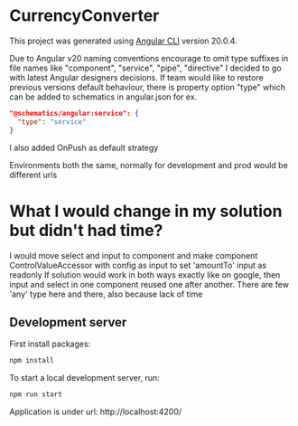# CurrencyConverter

This project was generated using [Angular CLI](https://github.com/angular/angular-cli) version 20.0.4.

Due to Angular v20 naming conventions encourage to omit type suffixes in file names like "component", "service", "pipe", "directive"
I decided to go with latest Angular designers decisions.
If team would like to restore previous versions default behaviour, there is property option "type" which can be added to schematics in angular.json
for ex.

```json
"@schematics/angular:service": {
  "type": "service"
}
```

I also added OnPush as default strategy

Environments both the same, normally for development and prod would be different urls

# What I would change in my solution but didn't had time?
I would move select and input to component and make component ControlValueAccessor with config as input to set 'amountTo' input as readonly
If solution would work in both ways exactly like on google, then input and select in one component reused one after another.
There are few 'any' type here and there, also because lack of time


## Development server

First install packages:
```bash
npm install
```

To start a local development server, run:

```bash
npm run start
```
Application is under url: http://localhost:4200/




